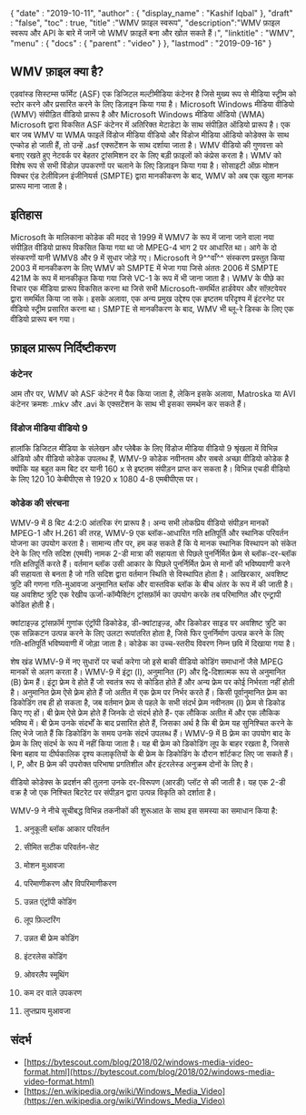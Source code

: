 {
  "date" : "2019-10-11",
  "author" : {
    "display_name" : "Kashif Iqbal"
},
  "draft" : "false",
  "toc" : true,
  "title" :"WMV फ़ाइल स्वरूप",
  "description":"WMV फ़ाइल स्वरूप और API के बारे में जानें जो WMV फ़ाइलें बना और खोल सकते हैं।",
  "linktitle" : "WMV",
  "menu" : {
    "docs" : {
      "parent" : "video"
}
},
  "lastmod" : "2019-09-16"
}

## WMV फ़ाइल क्या है?

एडवांस्ड सिस्टम्स फॉर्मेट (ASF) एक डिजिटल मल्टीमीडिया कंटेनर है जिसे मुख्य रूप से मीडिया स्ट्रीम को स्टोर करने और प्रसारित करने के लिए डिज़ाइन किया गया है। Microsoft Windows मीडिया वीडियो (WMV) संपीड़ित वीडियो प्रारूप है और Microsoft Windows मीडिया ऑडियो (WMA) Microsoft द्वारा विकसित ASF कंटेनर में अतिरिक्त मेटाडेटा के साथ संपीड़ित ऑडियो प्रारूप है। एक बार जब WMV या WMA फाइलें विंडोज मीडिया वीडियो और विंडोज मीडिया ऑडियो कोडेक्स के साथ एन्कोड हो जाती हैं, तो उन्हें .asf एक्सटेंशन के साथ दर्शाया जाता है। WMV वीडियो की गुणवत्ता को बनाए रखते हुए नेटवर्क पर बेहतर ट्रांसमिशन दर के लिए बड़ी फ़ाइलों को कंप्रेस करता है। WMV को विशेष रूप से सभी विंडोज़ उपकरणों पर चलाने के लिए डिज़ाइन किया गया है। सोसाइटी ऑफ़ मोशन पिक्चर एंड टेलीविज़न इंजीनियर्स (SMPTE) द्वारा मानकीकरण के बाद, WMV को अब एक खुला मानक प्रारूप माना जाता है।

## इतिहास ##

Microsoft के मालिकाना कोडेक की मदद से 1999 में WMV7 के रूप में जाना जाने वाला नया संपीड़ित वीडियो प्रारूप विकसित किया गया था जो MPEG-4 भाग 2 पर आधारित था। आगे के दो संस्करणों यानी WMV8 और 9 में सुधार जोड़े गए। Microsoft ने 9^^वाँ^^ संस्करण प्रस्तुत किया 2003 में मानकीकरण के लिए WMV को SMPTE में भेजा गया जिसे अंततः 2006 में SMPTE 421M के रूप में मानकीकृत किया गया जिसे VC-1 के रूप में भी जाना जाता है। WMV के पीछे का विचार एक मीडिया प्रारूप विकसित करना था जिसे सभी Microsoft-समर्थित हार्डवेयर और सॉफ़्टवेयर द्वारा समर्थित किया जा सके। इसके अलावा, एक अन्य प्रमुख उद्देश्य एक इष्टतम परिदृश्य में इंटरनेट पर वीडियो स्ट्रीम प्रसारित करना था। SMPTE से मानकीकरण के बाद, WMV भी ब्लू-रे डिस्क के लिए एक वीडियो प्रारूप बन गया।

## फ़ाइल प्रारूप निर्दिष्टीकरण

### कंटेनर

आम तौर पर, WMV को ASF कंटेनर में पैक किया जाता है, लेकिन इसके अलावा, Matroska या AVI कंटेनर क्रमशः .mkv और .avi के एक्सटेंशन के साथ भी इसका समर्थन कर सकते हैं।

### विंडोज मीडिया वीडियो 9

हालांकि डिजिटल मीडिया के संलेखन और प्लेबैक के लिए विंडोज मीडिया वीडियो 9 श्रृंखला में विभिन्न ऑडियो और वीडियो कोडेक उपलब्ध हैं, WMV-9 कोडेक नवीनतम और सबसे अच्छा वीडियो कोडेक है क्योंकि यह बहुत कम बिट दर यानी 160 x से इष्टतम संपीड़न प्राप्त कर सकता है। विभिन्न एचडी वीडियो के लिए 120 10 केबीपीएस से 1920 x 1080 4-8 एमबीपीएस पर।

### कोडेक की संरचना

WMV-9 में 8 बिट 4:2:0 आंतरिक रंग प्रारूप है। अन्य सभी लोकप्रिय वीडियो संपीड़न मानकों MPEG-1 और H.261 की तरह, WMV-9 एक ब्लॉक-आधारित गति क्षतिपूर्ति और स्थानिक परिवर्तन योजना का उपयोग करता है। सामान्य तौर पर, हम कह सकते हैं कि ये मानक स्थानिक विस्थापन को संकेत देने के लिए गति सदिश (एमवी) नामक 2-डी मात्रा की सहायता से पिछले पुनर्निर्मित फ्रेम से ब्लॉक-दर-ब्लॉक गति क्षतिपूर्ति करते हैं। वर्तमान ब्लॉक उसी आकार के पिछले पुनर्निर्मित फ्रेम से मानों की भविष्यवाणी करने की सहायता से बनता है जो गति सदिश द्वारा वर्तमान स्थिति से विस्थापित होता है। आखिरकार, अवशिष्ट त्रुटि की गणना गति-मुआवजा अनुमानित ब्लॉक और वास्तविक ब्लॉक के बीच अंतर के रूप में की जाती है। यह अवशिष्ट त्रुटि एक रेखीय ऊर्जा-कॉम्पैक्टिंग ट्रांसफ़ॉर्म का उपयोग करके तब परिमाणित और एन्ट्रापी कोडित होती है।

क्वांटाइज़्ड ट्रांसफ़ॉर्म गुणांक एंट्रॉपी डिकोडेड, डी-क्वांटाइज़्ड, और डिकोडर साइड पर अवशिष्ट त्रुटि का एक सन्निकटन उत्पन्न करने के लिए उलटा रूपांतरित होता है, जिसे फिर पुनर्निर्माण उत्पन्न करने के लिए गति-क्षतिपूर्ति भविष्यवाणी में जोड़ा जाता है। कोडेक का उच्च-स्तरीय विवरण निम्न छवि में दिखाया गया है।

शेष खंड WMV-9 में नए सुधारों पर चर्चा करेगा जो इसे बाकी वीडियो कोडिंग समाधानों जैसे MPEG मानकों से अलग करता है। WMV-9 में इंट्रा (I), अनुमानित (P) और द्वि-दिशात्मक रूप से अनुमानित (B) फ्रेम हैं। इंट्रा फ्रेम वे होते हैं जो स्वतंत्र रूप से कोडित होते हैं और अन्य फ्रेम पर कोई निर्भरता नहीं होती है। अनुमानित फ़्रेम ऐसे फ़्रेम होते हैं जो अतीत में एक फ़्रेम पर निर्भर करते हैं। किसी पूर्वानुमानित फ़्रेम का डिकोडिंग तब ही हो सकता है, जब वर्तमान फ़्रेम से पहले के सभी संदर्भ फ़्रेम नवीनतम (I) फ़्रेम से डिकोड किए गए हों। बी फ्रेम ऐसे फ्रेम होते हैं जिनके दो संदर्भ होते हैं- एक लौकिक अतीत में और एक लौकिक भविष्य में। बी फ्रेम उनके संदर्भों के बाद प्रसारित होते हैं, जिसका अर्थ है कि बी फ्रेम यह सुनिश्चित करने के लिए भेजे जाते हैं कि डिकोडिंग के समय उनके संदर्भ उपलब्ध हैं। WMV-9 में B फ़्रेम का उपयोग बाद के फ़्रेम के लिए संदर्भ के रूप में नहीं किया जाता है। यह बी फ्रेम को डिकोडिंग लूप के बाहर रखता है, जिससे बिना बहाव या दीर्घकालिक दृश्य कलाकृतियों के बी फ्रेम के डिकोडिंग के दौरान शॉर्टकट लिए जा सकते हैं। I, P, और B फ्रेम की उपरोक्त परिभाषा प्रगतिशील और इंटरलेस्ड अनुक्रम दोनों के लिए है।

वीडियो कोडेक्स के प्रदर्शन की तुलना उनके दर-विरूपण (आरडी) प्लॉट से की जाती है। यह एक 2-डी वक्र है जो एक निश्चित बिटरेट पर संपीड़न द्वारा उत्पन्न विकृति को दर्शाता है।

WMV-9 ने नीचे सूचीबद्ध विभिन्न तकनीकों की शुरूआत के साथ इस समस्या का समाधान किया है:

1. अनुकूली ब्लॉक आकार परिवर्तन

2. सीमित सटीक परिवर्तन-सेट

3. मोशन मुआवजा

4. परिमाणीकरण और विपरिमाणीकरण

5. उन्नत एंट्रॉपी कोडिंग

6. लूप फ़िल्टरिंग

7. उन्नत बी फ्रेम कोडिंग

8. इंटरलेस कोडिंग

9. ओवरलैप स्मूथिंग

10. कम दर वाले उपकरण

11. लुप्तप्राय मुआवजा

## संदर्भ ##

* [https://bytescout.com/blog/2018/02/windows-media-video-format.html](https://bytescout.com/blog/2018/02/windows-media-video-format.html)
* [https://en.wikipedia.org/wiki/Windows_Media_Video](https://en.wikipedia.org/wiki/Windows_Media_Video)
